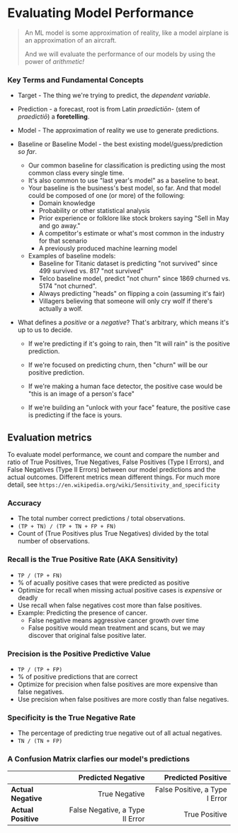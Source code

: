 # Evaluating Model Performance

>  An ML model is some approximation of reality, like a model airplane is an approximation of an aircraft.
>
>  And we will evaluate the performance of our models by using the power of *arithmetic!* 

### Key Terms and Fundamental Concepts

- Target - The thing we're trying to predict, the *dependent variable*. 

- Prediction - a forecast, root is from Latin *praedictiōn-* (stem of *praedictiō*) a **foretelling**.

- Model - The approximation of reality we use to generate predictions.

- Baseline or Baseline Model -  the best existing model/guess/prediction *so far*.

  - Our common baseline for classification is predicting using the most common class every single time.
  - It's also common to use "last year's model" as a baseline to beat. 
  - Your baseline is the business's best model, so far. And that model could be composed of one (or more) of the following:
    - Domain knowledge
    - Probability or other statistical analysis
    - Prior experience or folklore like stock brokers saying "Sell in May and go away."
    - A competitor's estimate or what's most common in the industry for that scenario
    - A previously produced machine learning model
  - Examples of baseline models:
    - Baseline for Titanic dataset is predicting "not survived" since 499 survived vs. 817 "not survived"
    - Telco baseline model, predict "not churn" since 1869 churned vs. 5174 "not churned".
    - Always predicting "heads" on flipping a coin (assuming it's fair)
    - Villagers believing that someone will only cry wolf if there's actually a wolf.

- What defines a *positive* or a *negative*? That's arbitrary, which means it's up to us to decide.

  - If we're predicting if it's going to rain, then "It will rain" is the positive prediction.

  - If we're focused on predicting churn, then "churn" will be our positive prediction.

  - If we're making a human face detector, the positive case would be "this is an image of a person's face"

  - If we're building an "unlock with your face" feature, the positive case is predicting if the face is yours.

    


## Evaluation metrics

To evaluate model performance, we count and compare the number and ratio of True Positives, True Negatives, False Positives (Type I Errors), and False Negatives (Type II Errors) between our model predictions and the actual outcomes. Different metrics mean different things. For much more detail, see `https://en.wikipedia.org/wiki/Sensitivity_and_specificity`

### Accuracy

- The total number correct predictions / total observations.
- `(TP + TN) / (TP + TN + FP + FN)`
- Count of (True Positives plus True Negatives) divided by the total number of observations.

### Recall is the True Positive Rate (AKA Sensitivity)

- `TP / (TP + FN)`
- % of acually positive cases that were predicted as positive
- Optimize for recall when missing actual positive cases is *expensive* or deadly
- Use recall when false negatives cost more than false positives.
- Example: Predicting the presence of cancer. 
  - False negative means aggressive cancer growth over time
  - False positive would mean treatment and scans, but we may discover that original false positive later.

### Precision is the Positive Predictive Value 

- `TP / (TP + FP)`
- % of positive predictions that are correct
- Optimize for precision when false positives are more expensive than false negatives.
- Use precision when false positives are more costly than false negatives. 

### Specificity is the True Negative Rate

- The percentage of predicting true negative out of all actual negatives.
- `TN / (TN + FP)`

### A Confusion Matrix clarfies our model's predictions
|                        |                 Predicted Negative |                         Predicted Positive |
| :--------------------- | ------------------------------: | --------------------------------------: |
| **Actual Negative** |                   True Negative | False Positive, a Type I Error |
| **Actual Positive** | False Negative, a Type II Error |                           True Positive |